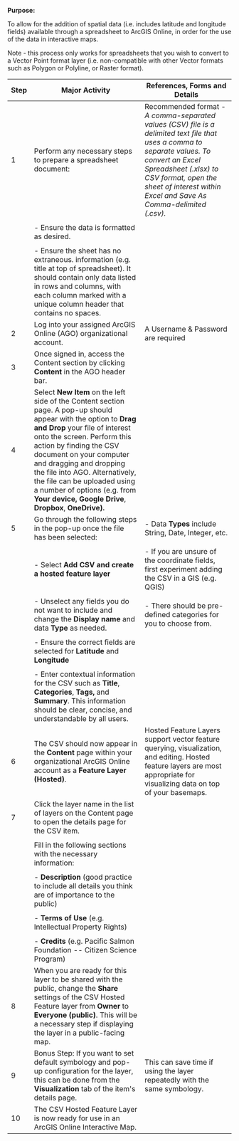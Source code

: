 **Purpose:**



To allow for the addition of spatial data (i.e. includes latitude and longitude fields) available through a spreadsheet to ArcGIS Online, in order for the use of the data in interactive maps.



Note - this process only works for spreadsheets that you wish to convert to a Vector Point format layer (i.e. non-compatible with other Vector formats such as Polygon or Polyline, or Raster format).



| **Step** | **Major Activity** | **References, Forms and Details** |
| -------- | ------------------ | --------------------------------- |
| 1 | Perform any necessary steps to prepare a spreadsheet document: | Recommended format - *A comma-separated values (CSV) file is a delimited text file that uses a comma to separate values. To convert an Excel Spreadsheet (.xlsx) to CSV format, open the sheet of interest within Excel and Save As Comma-delimited (.csv).* |
|  |  |  |
|  | - Ensure the data is formatted as desired. |  |
|  |  |  |
|  | - Ensure the sheet has no extraneous. information (e.g. title at top of spreadsheet). It should contain only data listed in rows and columns, with each column marked with a unique column header that contains no spaces. |  |
| 2 | Log into your assigned ArcGIS Online (AGO) organizational account. | A Username & Password are required |
| 3 | Once signed in, access the Content section by clicking **Content** in the AGO header bar. |  |
| 4 | Select **New Item** on the left side of the Content section page. A pop-up should appear with the option to **Drag and Drop** your file of interest onto the screen. Perform this action by finding the CSV document on your computer and dragging and dropping the file into AGO. Alternatively, the file can be uploaded using a number of options (e.g. from **Your device, Google Drive**, **Dropbox**, **OneDrive).** |  |
| 5 | Go through the following steps in the pop-up once the file has been selected: | \- Data **Types** include String, Date, Integer, etc. |
|  |  |  |
|  | - Select **Add CSV and create a hosted feature layer** | \- If you are unsure of the coordinate fields, first experiment adding the CSV in a GIS (e.g. QGIS) |
|  |  |  |
|  | - Unselect any fields you do not want to include and change the **Display name** and data **Type** as needed. | \- There should be pre-defined categories for you to choose from. |
|  |  |  |
|  | - Ensure the correct fields are selected for **Latitude** and **Longitude** |  |
|  |  |  |
|  | - Enter contextual information for the CSV such as **Title**, **Categories**, **Tags,** and **Summary**. This information should be clear, concise, and understandable by all users. |  |
| 6 | The CSV should now appear in the **Content** page within your organizational ArcGIS Online account as a **Feature Layer (Hosted)**. | Hosted Feature Layers support vector feature querying, visualization, and editing. Hosted feature layers are most appropriate for visualizing data on top of your basemaps. |
| 7 | Click the layer name in the list of layers on the Content page to open the details page for the CSV item. |  |
|  |  |  |
|  | Fill in the following sections with the necessary information: |  |
|  |  |  |
|  | - **Description** (good practice to include all details you think are of importance to the public) |  |
|  |  |  |
|  | - **Terms of Use** (e.g. Intellectual Property Rights) |  |
|  |  |  |
|  | - **Credits** (e.g. Pacific Salmon Foundation -- Citizen Science Program) |  |
| 8 | When you are ready for this layer to be shared with the public, change the **Share** settings of the CSV Hosted Feature layer from **Owner** to **Everyone (public)**. This will be a necessary step if displaying the layer in a public-facing map. |  |
| 9 | Bonus Step: If you want to set default symbology and pop-up configuration for the layer, this can be done from the **Visualization** tab of the item's details page. | This can save time if using the layer repeatedly with the same symbology. |
| 10 | The CSV Hosted Feature Layer is now ready for use in an ArcGIS Online Interactive Map. |  |

